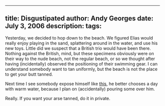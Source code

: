 -----
title:  Disgustipated
author: Andy Georges
date: July 3, 2006
description: 
tags: 
-----







Yesterday, we decided to hop down to the beach. We figured Elias would
really enjoy playing in the sand, splattering around in the water, and
use his new toys. Little did we suspect that a British trio would have
been there. Nothing against the British, mind, but these specimens
obviously were on their way to the nude beach, not the regular beach, or
so we thought after having (incidentally) observed the positioning of
their swimming gear. I can understand somebody want to tan uniformly,
but the beach is not the place to get your butt tanned.


Next time I see somebody expose himself like
[this](http://www.flickr.com/photos/itkovian/180511122/), he better
chooses a day with warm water, because I plan on (accidentally) pouring
some over him.


Really. If you want your arse tanned, do it in private.




